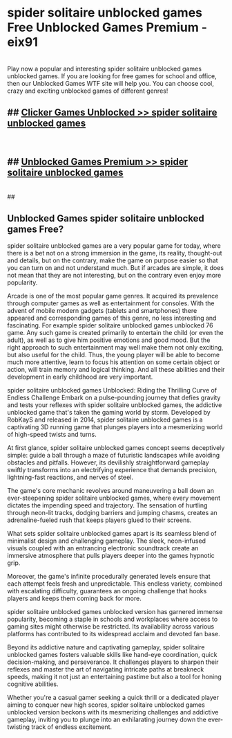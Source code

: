 # spider solitaire unblocked games  Free Unblocked Games Premium - eix91 <br>
<br>
Play now a popular and interesting spider solitaire unblocked games unblocked games. If you are looking for free games for school and office, then our Unblocked Games WTF site will help you. You can choose cool, crazy and exciting unblocked games of different genres!


## ##  [Clicker Games Unblocked >> spider solitaire unblocked games](http://freeplayer.one?title=spider_solitaire_unblocked_games&ref=UGames)
  <br>

##  ## [Unblocked Games Premium >> spider solitaire unblocked games](http://freeplayer.one?title=spider_solitaire_unblocked_games&ref=UGames)
  <br>
  ##



## Unblocked Games spider solitaire unblocked games Free?

spider solitaire unblocked games are a very popular game for today, where there is a bet not on a strong immersion in the game, its reality, thought-out and details, but on the contrary, make the game on purpose easier so that you can turn on and not understand much. But if arcades are simple, it does not mean that they are not interesting, but on the contrary even enjoy more popularity.

Arcade is one of the most popular game genres. It acquired its prevalence through computer games as well as entertainment for consoles. With the advent of mobile modern gadgets (tablets and smartphones) there appeared and corresponding games of this genre, no less interesting and fascinating. For example spider solitaire unblocked games unblocked 76 game. Any such game is created primarily to entertain the child (or even the adult), as well as to give him positive emotions and good mood. But the right approach to such entertainment may well make them not only exciting, but also useful for the child. Thus, the young player will be able to become much more attentive, learn to focus his attention on some certain object or action, will train memory and logical thinking. And all these abilities and their development in early childhood are very important.

spider solitaire unblocked games Unblocked: Riding the Thrilling Curve of Endless Challenge
Embark on a pulse-pounding journey that defies gravity and tests your reflexes with spider solitaire unblocked games, the addictive unblocked game that's taken the gaming world by storm. Developed by RobKayS and released in 2014, spider solitaire unblocked games is a captivating 3D running game that plunges players into a mesmerizing world of high-speed twists and turns.

At first glance, spider solitaire unblocked games concept seems deceptively simple: guide a ball through a maze of futuristic landscapes while avoiding obstacles and pitfalls. However, its devilishly straightforward gameplay swiftly transforms into an electrifying experience that demands precision, lightning-fast reactions, and nerves of steel.

The game's core mechanic revolves around maneuvering a ball down an ever-steepening spider solitaire unblocked games, where every movement dictates the impending speed and trajectory. The sensation of hurtling through neon-lit tracks, dodging barriers and jumping chasms, creates an adrenaline-fueled rush that keeps players glued to their screens.

What sets spider solitaire unblocked games apart is its seamless blend of minimalist design and challenging gameplay. The sleek, neon-infused visuals coupled with an entrancing electronic soundtrack create an immersive atmosphere that pulls players deeper into the games hypnotic grip.

Moreover, the game's infinite procedurally generated levels ensure that each attempt feels fresh and unpredictable. This endless variety, combined with escalating difficulty, guarantees an ongoing challenge that hooks players and keeps them coming back for more.

spider solitaire unblocked games unblocked version has garnered immense popularity, becoming a staple in schools and workplaces where access to gaming sites might otherwise be restricted. Its availability across various platforms has contributed to its widespread acclaim and devoted fan base.

Beyond its addictive nature and captivating gameplay, spider solitaire unblocked games fosters valuable skills like hand-eye coordination, quick decision-making, and perseverance. It challenges players to sharpen their reflexes and master the art of navigating intricate paths at breakneck speeds, making it not just an entertaining pastime but also a tool for honing cognitive abilities.

Whether you're a casual gamer seeking a quick thrill or a dedicated player aiming to conquer new high scores, spider solitaire unblocked games unblocked version beckons with its mesmerizing challenges and addictive gameplay, inviting you to plunge into an exhilarating journey down the ever-twisting track of endless excitement.